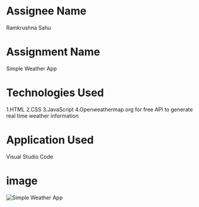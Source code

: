 # Assignee Name
Ramkrushna Sahu
# Assignment Name
Simple Weather App
# Technologies Used
1.HTML
2.CSS
3.JavaScript
4.Openweathermap.org for free API to generate real time weather information
# Application Used
Visual Studio Code
# image
![Simple Weather App](https://user-images.githubusercontent.com/110914863/193414902-7f7094e4-a581-4b79-bc67-06c0daa9e1ef.png)
